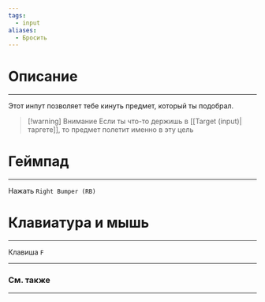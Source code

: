 ```yaml
---
tags:
  - input
aliases:
  - Бросить
---
```

# Описание
___
Этот инпут позволяет тебе кинуть предмет, который ты подобрал.

>[!warning] Внимание
>Если ты что-то держишь в [[Target (input)|таргете]], то предмет полетит именно в эту цель
# Геймпад
___
Нажать `Right Bumper (RB)` 
# Клавиатура и мышь
___
Клавиша `F` 
___
### См. также

___